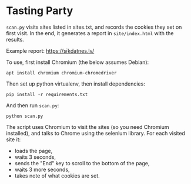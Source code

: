 # Tasting Party

`scan.py` visits sites listed in sites.txt, and records the
cookies they set on first visit. In the end, it generates a report
in `site/index.html` with the results.

Example report: https://sīkdatnes.lv/

To use, first install Chromium (the below assumes Debian):

```
apt install chromium chromium-chromedriver
```

Then set up python virtualenv, then install dependencies:

```
pip install -r requirements.txt
```

And then run `scan.py`:

```
python scan.py
```

The script uses Chromium to visit the sites (so you need Chromium installed),
and talks to Chrome using the selenium library. For each visited site it:

* loads the page,
* waits 3 seconds,
* sends the "End" key to scroll to the bottom of the page,
* waits 3 more seconds,
* takes note of what cookies are set.


